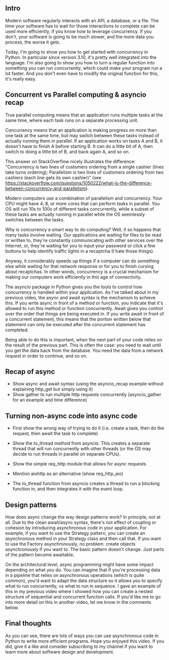 ## Intro

Modern software regularly interacts with an API, a database, or a file. The time your software has to wait for those interactions to complete can be used more efficiently, if you know how to leverage concurrency. If you don't, your software is going to be much slower, and the more data you process, the worse it gets.

Today, I'm going to show you how to get started with concurrency in Python. In particular since version 3.10, it's pretty well integrated into the language. I'm also going to show you how to turn a regular function into something you can run concurrently, which could make your program run a lot faster. And you don't even have to modify the original function for this, it's really easy.

## Concurrent vs Parallel computing & asyncio recap

True parallel computing means that an application runs multiple tasks at the same time, where each task runs on a separate processing unit.

Concurrency means that an application is making progress on more than one task at the same time, but may switch between these tasks instead of actually running them in parallel. If an application works on tasks A and B, it doesn't have to finish A before starting B. It can do a little bit of A, then switch to doing a little bit of B, and back again A, and so on.

This answer on StackOverflow nicely illustrates the difference: "Concurrency is two lines of customers ordering from a single cashier (lines take turns ordering); Parallelism is two lines of customers ordering from two cashiers (each line gets its own cashier)" (see https://stackoverflow.com/questions/1050222/what-is-the-difference-between-concurrency-and-parallelism).

Modern computers use a combination of parallelism and concurrency. Your CPU might have 4, 8, or more cores that can perform tasks in parallel. You OS will run 10s to 100s of different tasks concurrently, while a subset of these tasks are actually running in parallel while the OS seemlessly switches between the tasks.

Why is concurrency a smart way to do computing? Well, it so happens that many tasks involve waiting. Our applications are waiting for files to be read or written to, they're constantly communicating with other services over the Internet, or, they're waiting for you to input your password or click a few buttons to help identify traffic lights in a recaptcha (I hate those things).

Anyway, it considerably speeds up things if a computer can do something else while waiting for that network response or for you to finish cursing about recaptchas. In other words, concurrency is a crucial mechanism for making our computers work efficiently in this age of connectivity.

The asyncio package in Python gives you the tools to control how concurrency is handled within your application. As I've talked about in my previous video, the async and await syntax is the mechanism to achieve this. If you write async in front of a method or function, you indicate that it's allowed to run this method or function concurrently. Await gives you control over the order that things are being executed in. If you write await in front of a concurrent statement, this means that the portion written below that statement can only be executed after the concurrent statement has completed.

Being able to do this is important, when the next part of your code relies on the result of the previous part. This is often the case: you need to wait until you get the data back from the database. You need the data from a network request in order to continue, and so on.

## Recap of async

- Show async and await syntax (using the asyncio_recap example without explaining http_get but simply using it)
- Show gather to run multiple http requests concurrently (asyncio_gather for an example and time difference)

## Turning non-async code into async code

- First show the wrong way of trying to do it (i.e. create a task, then do the request, then await the task to complete)

- Show the to_thread method from asyncio. This creates a separate thread that will run concurrently with other threads (or the OS may decide to run threads in parallel on separate CPUs).

- Show the simple req_http module that allows for async requests.

- Mention aiohttp as an alternative (show req_http_aio)

- The to_thread function from asyncio creates a thread to run a blocking function in, and then integrates it with the event loop.

## Design patterns

How does async change the way design patterns work? In principle, not at all. Due to the clean await/async syntax, there's not effect of coupling or cohesion by introducing asynchronous code in your application. For example, if you want to use the Strategy pattern, you can create an asynchronous method in your Strategy class and then call that. If you want to use the Factory asynchronously, no problem: create objects asynchronously if you want to. The basic pattern doesn't change. Just parts of the pattern become awaitable.

On the architectural level, async programming might have some impact depending on what you do. You can imagine that if you're processing data in a pipeline that relies on asynchronous operations (which is quite common), you'd want to adapt the data structure so it allows you to specify what to run concurrently, vs what to run in sequence. I gave an example of this in my previous video where I showed how you can create a nested structure of sequential and concurrent function calls. If you'd like me to go into more detail on this in another video, let me know in the comments below.

## Final thoughts

As you can see, there are lots of ways you can use asynchronous code in Python to write more efficient programs. Hope you enjoyed this video. If you did, give it a like and consider subscribing to my channel if you want to learn more about software design and development.

